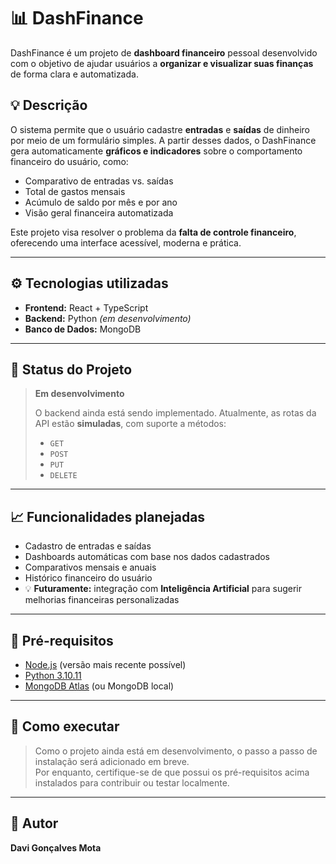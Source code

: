 # 📊 DashFinance

DashFinance é um projeto de **dashboard financeiro** pessoal desenvolvido com o objetivo de ajudar usuários a **organizar e visualizar suas finanças** de forma clara e automatizada.

## 💡 Descrição

O sistema permite que o usuário cadastre **entradas** e **saídas** de dinheiro por meio de um formulário simples. A partir desses dados, o DashFinance gera automaticamente **gráficos e indicadores** sobre o comportamento financeiro do usuário, como:

- Comparativo de entradas vs. saídas
- Total de gastos mensais
- Acúmulo de saldo por mês e por ano
- Visão geral financeira automatizada

Este projeto visa resolver o problema da **falta de controle financeiro**, oferecendo uma interface acessível, moderna e prática.

---

## ⚙️ Tecnologias utilizadas

- **Frontend:** React + TypeScript
- **Backend:** Python *(em desenvolvimento)*
- **Banco de Dados:** MongoDB

---

## 🚧 Status do Projeto

> **Em desenvolvimento**
>
> O backend ainda está sendo implementado. Atualmente, as rotas da API estão **simuladas**, com suporte a métodos:
> - `GET`
> - `POST`
> - `PUT`
> - `DELETE`

---

## 📈 Funcionalidades planejadas

- Cadastro de entradas e saídas
- Dashboards automáticas com base nos dados cadastrados
- Comparativos mensais e anuais
- Histórico financeiro do usuário
- 💡 **Futuramente:** integração com **Inteligência Artificial** para sugerir melhorias financeiras personalizadas

---

## 🧪 Pré-requisitos

- [Node.js](https://nodejs.org) (versão mais recente possível)
- [Python 3.10.11](https://www.python.org/downloads/release/python-31011/)
- [MongoDB Atlas](https://www.mongodb.com/cloud/atlas) (ou MongoDB local)

---

## 🚀 Como executar

> Como o projeto ainda está em desenvolvimento, o passo a passo de instalação será adicionado em breve.  
> Por enquanto, certifique-se de que possui os pré-requisitos acima instalados para contribuir ou testar localmente.

---

## 👤 Autor

**Davi Gonçalves Mota**
